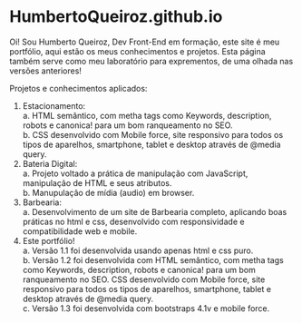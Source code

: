 # HumbertoQueiroz.github.io
Oi! Sou Humberto Queiroz, Dev Front-End em formação, este site é meu portfólio, aqui estão os meus conhecimentos e projetos. Esta página também serve como meu laboratório para exprementos, de uma olhada nas versões anteriores! <br>

Projetos e conhecimentos aplicados:
<br>
1. Estacionamento: <br>
    a. HTML semântico, com metha tags como Keywords, description, robots e canonica! para um bom ranqueamento no SEO.<br>
    b. CSS desenvolvido com Mobile force, site responsivo para todos os tipos de aparelhos, smartphone, tablet e desktop através de @media query.<br>
2.  Bateria Digital:<br>
    a. Projeto voltado a prática de manipulação com JavaScript, manipulação de HTML e seus atributos.<br>
    b. Manupulação de mídia (audio) em browser.<br>
3.  Barbearia:<br>
    a. Desenvolvimento de um site de Barbearia completo, aplicando boas práticas no html e css, desenvolvido com responsividade e compatibilidade web e mobile.<br>
4. Este portfólio!<br>
    a. Versão 1.1 foi desenvolvida usando apenas html e css puro.<br>
    b. Versão 1.2 foi desenvolvida com HTML semântico, com metha tags como Keywords, description, robots e canonica! para um bom ranqueamento no SEO. CSS desenvolvido com Mobile force, site responsivo para todos os tipos de aparelhos, smartphone, tablet e desktop através de @media query.<br>
    c. Versão 1.3 foi desenvolvida com bootstraps 4.1v e mobile force.<br>


